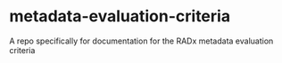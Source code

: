 # metadata-evaluation-criteria
A repo specifically for documentation for the RADx metadata evaluation criteria
